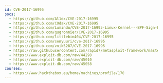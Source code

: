 ```yaml
---
id: CVE-2017-16995
pocs:
  - https://github.com/Al1ex/CVE-2017-16995
  - https://github.com/C0dak/CVE-2017-16995
  - https://github.com/Lumindu/CVE-2017-16995-Linux-Kernel---BPF-Sign-Extension-Local-Privilege-Escalation-
  - https://github.com/gugronnier/CVE-2017-16995
  - https://github.com/littlebin404/CVE-2017-16995
  - https://github.com/senyuuri/cve-2017-16995
  - https://github.com/vnik5287/CVE-2017-16995
  - https://raw.githubusercontent.com/rapid7/metasploit-framework/master/modules/exploits/linux/local/bpf_sign_extension_priv_esc.rb
  - https://www.exploit-db.com/raw/44298
  - https://www.exploit-db.com/raw/45010
  - https://www.exploit-db.com/raw/45058
courses:
  - https://www.hackthebox.eu/home/machines/profile/170
---
```

